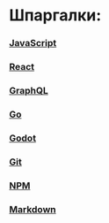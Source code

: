 # Шпаргалки:

### [JavaScript](https://teratron.github.io/cheatsheet/javascript/)

### [React](https://teratron.github.io/cheatsheet/react/)

### [GraphQL](https://teratron.github.io/cheatsheet/graphql/)

### [Go](https://teratron.github.io/cheatsheet/go/)

### [Godot](https://teratron.github.io/cheatsheet/godot/)

### [Git](https://teratron.github.io/cheatsheet/git/)

### [NPM](https://teratron.github.io/cheatsheet/npm/)

### [Markdown](https://teratron.github.io/cheatsheet/markdown/)
